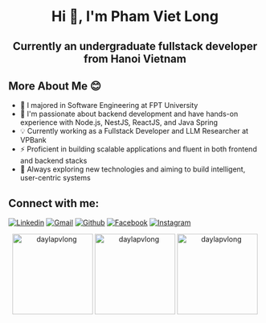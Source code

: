 <h1 align="center">Hi 👋, I'm Pham Viet Long</h1>
<h2 align="center">Currently an undergraduate fullstack developer from Hanoi Vietnam</h3>

## More About Me :blush:
- 🌱 I majored in Software Engineering at FPT University
- 🔭 I'm passionate about backend development and have hands-on experience with Node.js, NestJS, ReactJS, and Java Spring
- 💡 Currently working as a Fullstack Developer and LLM Researcher at VPBank
- ⚡ Proficient in building scalable applications and fluent in both frontend and backend stacks
- 🚀 Always exploring new technologies and aiming to build intelligent, user-centric systems

<h2 align="left">Connect with me:</h3>
<p align="left">
  <a href="https://www.linkedin.com/in/pham-long-1b3591257/"><img alt="Linkedin" title="Long Pham Linkedin" src="https://img.shields.io/badge/LinkedIn-0077B5?style=for-the-badge&logo=linkedin&logoColor=white"></a>
  <a href="mailto:phmvtlong@gmail.com"><img alt="Gmail" title="Long Pham Gmail" src="https://img.shields.io/badge/Gmail-D14836?style=for-the-badge&logo=gmail&logoColor=white"></a>
  <a href="https://github.com/daylapvlong"><img alt="Github" title="Long Pham Github" src="https://img.shields.io/badge/GitHub-100000?style=for-the-badge&logo=github&logoColor=white"></a>
  <a href="https://www.facebook.com/profile.php?id=100012864726826"><img alt="Facebook" title="Long Pham FB" src="https://img.shields.io/badge/Facebook-1877F2?style=for-the-badge&logo=facebook&logoColor=white"></a>
  <a href="https://www.instagram.com/_.longpham._/"><img alt="Instagram" title="JLong Pham Instagram" src="https://img.shields.io/badge/Instagram-E4405F?style=for-the-badge&logo=instagram&logoColor=white"></a>
 </p>
<p align="center">
  <img height= "160" src="https://github-readme-stats.vercel.app/api?username=daylapvlong&theme=react&show_icons=true&locale=en" alt="daylapvlong" />
  <img height= "160" src="https://github-readme-streak-stats.herokuapp.com/?user=daylapvlong&theme=react&" alt="daylapvlong" />
  <img height= "160" src="https://github-readme-stats.vercel.app/api/top-langs?username=daylapvlong&theme=react&show_icons=true&locale=en&layout=compact" alt="daylapvlong" />
</p>


<!--
**daylapvlong/daylapvlong** is a ✨ _special_ ✨ repository because its `README.md` (this file) appears on your GitHub profile.

Here are some ideas to get you started:

- 🔭 I’m currently working on ...
- 🌱 I’m currently learning ...
- 👯 I’m looking to collaborate on ...
- 🤔 I’m looking for help with ...
- 💬 Ask me about ...
- 📫 How to reach me: ...
- 😄 Pronouns: ...
- ⚡ Fun fact: ...
-->
